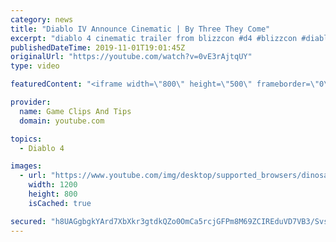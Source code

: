 ```yaml
---
category: news
title: "Diablo IV Announce Cinematic | By Three They Come"
excerpt: "diablo 4 cinematic trailer from blizzcon #d4 #blizzcon #diablo."
publishedDateTime: 2019-11-01T19:01:45Z
originalUrl: "https://youtube.com/watch?v=0vE3rAjtqUY"
type: video

featuredContent: "<iframe width=\"800\" height=\"500\" frameborder=\"0\" src=\"https://www.youtube.com/embed/0vE3rAjtqUY\" allow=\"accelerometer; autoplay; encrypted-media; gyroscope; picture-in-picture\" allowfullscreen></iframe>"

provider:
  name: Game Clips And Tips
  domain: youtube.com

topics:
  - Diablo 4

images:
  - url: "https://www.youtube.com/img/desktop/supported_browsers/dinosaur.png"
    width: 1200
    height: 800
    isCached: true

secured: "h8UAGgbgkYArd7XbXkr3gtdkQZo0OmCa5rcjGFPm8M69ZCIREduVD7VB3/Svs0anWlsA3Wb+oIIdN5G/TZYldCmdreutKU/C/1WvwETb0E5KkmB7Ofaed/nJI+XteijQ3rDgM5LM5J4e0wHWouHfGC43SIWZ4cTp3yhHgPp7EiVyAkPw6dSdwCXJUb2gC6+igyqhwvKLUpelBEYfJUtAcgaSrVC1qhWlrEA65UuHrahZ+Wiq6rY7V5w2CqOD8n5Tl+9ToZCA/uLSRN/hYTsXgS8D3B6eddrrc+2ysE2eSNA6FCRfTj+9NqY0mKmSBTefVQczyUJw4psUFBCLUJJLXNeSFDMF6GDyDTnyrmQcFnZrVfCTX5q+cJ3PIA7FbqcF7YSy6/Lp0GqDSGpYM3DfnA==;mvuctoF5dLBjdIbeixYBJg=="
---
```


